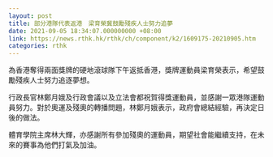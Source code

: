 ```yaml
---
layout: post
title: 部分港隊代表返港　梁育榮冀鼓勵殘疾人士努力追夢
date: 2021-09-05 18:34:07.000000000 +08:00
link: https://news.rthk.hk/rthk/ch/component/k2/1609175-20210905.htm
categories: rthk
---
```


為香港奪得兩面獎牌的硬地滾球隊下午返抵香港，獎牌運動員梁育榮表示，希望鼓勵殘疾人士努力追逐夢想。

行政長官林鄭月娥及行政會議以及立法會都祝賀得獎運動員，並感謝一眾港隊運動員努力。對於奧運及殘奧的轉播問題，林鄭月娥表示，政府會總結經驗，再決定日後的做法。

體育學院主席林大輝，亦感謝所有參加殘奧的運動員，期望社會能繼續支持，在未來的賽事為他們打氣及加油。
